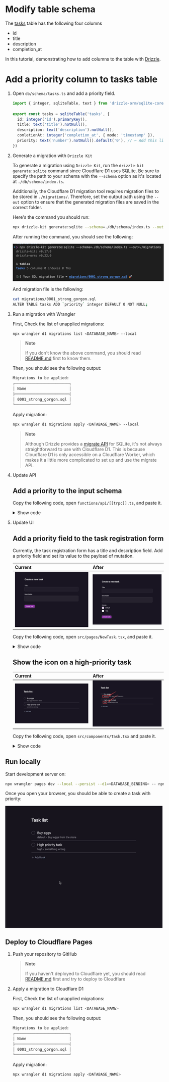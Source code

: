 # Modify table schema

The [tasks](../db//schema/tasks.ts) table has the following four columns

- id
- title
- description
- completion_at

In this tutorial, demonstrating how to add columns to the table with [Drizzle](https://github.com/drizzle-team/drizzle-orm).

# Add a priority column to tasks table

1. Open `db/schema/tasks.ts` and add a priority field.

   ```ts
   import { integer, sqliteTable, text } from 'drizzle-orm/sqlite-core'

   export const tasks = sqliteTable('tasks', {
     id: integer('id').primaryKey(),
     title: text('title').notNull(),
     description: text('description').notNull(),
     comletionAt: integer('completion_at', { mode: 'timestamp' }),
     priority: text('number').notNull().default('0'), // ← Add this line
   })
   ```

1. Generate a migration with `Drizzle Kit`

   To generate a migration using `Drizzle Kit`, run the `drizzle-kit generate:sqlite` command since Cloudflare D1 uses SQLite. Be sure to specify the path to your schema with the `--schema` option as it's located at `./db/schema/index.ts`.

   Additionally, the Cloudflare D1 migration tool requires migration files to be stored in `./migrations/`. Therefore, set the output path using the `--out` option to ensure that the generated migration files are saved in the correct folder.

   Here's the command you should run:

   ```bash
   npx drizzle-kit generate:sqlite --schema=./db/schema/index.ts --out=./migrations
   ```

   After running the command, you should see the following:

   <img src="./drizzle-kit.png" width="500" />

   And migration file is the following:

   ```bash
   cat migrations/0001_strong_gorgon.sql
   ALTER TABLE tasks ADD `priority` integer DEFAULT 0 NOT NULL;
   ```

1. Run a migration with Wrangler

   First, Check the list of unapplied migrations:

   ```bash
   npx wrangler d1 migrations list <DATABASE_NAME> --local
   ```

   > **Note**
   >
   > If you don't know the above command, you should read [README.md](../README.md) first to know them.

   Then, you should see the following output:

   ```bash
   Migrations to be applied:
   ┌────────────────────────┐
   │ Name                   │
   ├────────────────────────┤
   │ 0001_strong_gorgon.sql │
   └────────────────────────┘
   ```

   Apply migration:

   ```bash
   npx wrangler d1 migrations apply <DATABASE_NAME> --local
   ```

   > **Note**
   >
   > Although Drizzle provides a [migrate API](https://github.com/drizzle-team/drizzle-orm/blob/main/drizzle-orm/src/sqlite-core/README.md#-migrations) for SQLite, it's not always straightforward to use with Cloudflare D1. This is because Cloudflare D1 is only accessible on a Cloudflare Worker, which makes it a little more complicated to set up and use the migrate API.

1. Update API

   ## Add a priority to the input schema

   Copy the following code, open `functions/api/[[trpc]].ts`, and paste it.

   <details>

   <summary>Show code</summary>

   ```tsx
   import { tasks } from '../../db/schema'
   import { inferAsyncReturnType, initTRPC } from '@trpc/server'
   import tRPCPagesPluginFunction, {
     FetchCreateContextWithCloudflareEnvFnOptions,
   } from 'cloudflare-pages-plugin-trpc'
   import { drizzle } from 'drizzle-orm/d1'
   import { eq } from 'drizzle-orm/expressions'
   import { z } from 'zod'

   // Declare d1 binding as interface
   // Key is same as d1_databases.binding on wrangler.toml
   interface Env {
     DB: D1Database
   }

   // Map binding to context of tRPC
   const createContext = async ({
     env,
   }: FetchCreateContextWithCloudflareEnvFnOptions<Env>) => ({
     db: drizzle(env.DB),
   })

   // Alias context type
   type Context = inferAsyncReturnType<typeof createContext>

   // Create a router instance with context
   const t = initTRPC.context<Context>().create()

   // Create routing to manage tasks
   // It provides three routes:
   //
   //   - create: Create a task
   //   - complete: Complete a task
   //   - list: Retrieve tasks not completed
   const appRouter = t.router({
     tasks: t.router({
       // Route to create a task
       create: t.procedure
         .input(
           z.object({
             title: z.string(),
             description: z.string(),
             priority: z.number(),
           })
         )
         .mutation(async ({ input, ctx }) => {
           await ctx.db
             .insert(tasks)
             .values({
               title: input.title,
               description: input.description,
               priority: input.priority,
             })
             .run()
         }),
       // Route to complete a task
       complete: t.procedure
         .input(z.object({ id: z.number() }))
         .mutation(async ({ input, ctx }) => {
           const result = await ctx.db
             .update(tasks)
             .set({
               comletionAt: new Date(),
             })
             .where(eq(tasks.id, input.id))
             .run()
           if (!result.success) {
             throw new Error(result.error)
           }
         }),
       // Route to retrieve tasks not completed
       list: t.procedure.query(async ({ ctx }) => {
         const result = await ctx.db.select().from(tasks).all()
         return { tasks: result }
       }),
     }),
   })

   // Expose type alias of appRouter. It uses on the client
   export type AppRouter = typeof appRouter

   // Expose a request handler to run it on Cloudflare Pages Functions
   // with tRPCPagesPlugin
   export const onRequest: PagesFunction = tRPCPagesPluginFunction({
     router: appRouter,
     createContext,
     endpoint: '/api/trpc',
     onError: (error) => {
       console.log(error)
     },
   })
   ```

   </details>

1. Update UI

   ## Add a priority field to the task registration form

   Currently, the task registration form has a title and description field. Add a priority field and set its value to the payload of mutation.

   | Current                              | After                             |
   | ------------------------------------ | --------------------------------- |
   | <img src="./with-no-priority.png" /> | <img src="./with-priority.png" /> |

   Copy the following code, open `src/pages/NewTask.tsx`, and paste it.

   <details>

   <summary>Show code</summary>

   ```tsx
   import { Loader } from '../components/Loader'
   import { useToast } from '../components/Toast'
   import { trpc } from '../utils/trpc'
   import * as Form from '@radix-ui/react-form'
   import * as RadioGroup from '@radix-ui/react-radio-group'
   import { useRouter } from '@raula/router'
   import { useQueryClient } from '@tanstack/react-query'
   import { getQueryKey } from '@trpc/react-query'
   import { FormEvent, useCallback } from 'react'

   export const NewTaskPage = (): JSX.Element => {
     const toast = useToast()
     const { router } = useRouter()
     const createTask = trpc.tasks.create.useMutation()
     const queryClient = useQueryClient()
     const handleSubmit = useCallback(
       async (event: FormEvent<HTMLFormElement>) => {
         event.preventDefault()
         const data = Object.fromEntries(new FormData(event.currentTarget))
         await createTask.mutateAsync({
           title: data.title as string,
           description: data.description as string,
           priority: parseInt(data.priority as string),
         })
         await queryClient.invalidateQueries(getQueryKey(trpc.tasks))

         toast('Create successfully!')
         router.push('/')
       },
       [router, toast, createTask, queryClient]
     )
     return (
       <main>
         <h1 className="text-2xl text-neutral-200 font-bold mb-8">
           Create a new task
         </h1>
         <Form.Root className="space-y-10" onSubmit={handleSubmit}>
           <div className="space-y-4">
             <Form.Field className="grid" name="title">
               <div className="flex items-baseline justify-between">
                 <Form.Label className="font-medium leading-[35px] text-mauve1">
                   Title
                 </Form.Label>
                 <Form.Message
                   className="text-sm text-mauve1 opacity-[0.8]"
                   match="valueMissing"
                 >
                   Please enter a title
                 </Form.Message>
               </div>
               <Form.Control asChild>
                 <input
                   className="box-border w-full bg-whiteA3 shadow-whiteA8 hover:shadow-whiteA9 focus:shadow-whiteA11 inline-flex py-3 appearance-none items-center justify-center rounded px-3 leading-none text-mauve1 shadow-[0_0_0_1px] outline-none selection:color-white selection:bg-blackA9"
                   type="text"
                   required
                 />
               </Form.Control>
             </Form.Field>
             <Form.Field className="grid" name="description">
               <div className="flex items-baseline justify-between">
                 <Form.Label className="text-[15px] font-medium leading-[35px] text-mauve1">
                   Description
                 </Form.Label>
                 <Form.Message
                   className="text-[13px] text-mauve1 opacity-[0.8]"
                   match="valueMissing"
                 >
                   Please enter a description
                 </Form.Message>
               </div>
               <Form.Control asChild>
                 <textarea
                   className="box-border w-full bg-whiteA4 shadow-whiteA8 hover:shadow-whiteA9 focus:shadow-whiteA11  inline-flex py-3 appearance-none items-center justify-center rounded px-3 leading-none text-mauve1 shadow-[0_0_0_1px] outline-none selection:color-white selection:bg-blackA9 resize-none"
                   required
                 />
               </Form.Control>
             </Form.Field>
             <Form.Field className="grid" name="priority">
               <div className="flex items-baseline justify-between">
                 <Form.Label className="text-[15px] font-medium leading-[35px] text-mauve1">
                   Priority
                 </Form.Label>
                 <Form.Message
                   className="text-[13px] text-mauve1 opacity-[0.8]"
                   match="valueMissing"
                 >
                   Please select a priority
                 </Form.Message>
               </div>
               <Form.Control asChild>
                 <RadioGroup.Root
                   className="flex flex-col gap-2.5"
                   defaultValue="0"
                   aria-label="View density"
                 >
                   <div className="flex items-center">
                     <RadioGroup.Item
                       className="bg-white w-[25px] h-[25px] rounded-full shadow-[0_2px_10px] shadow-blackA7 hover:bg-plum3 focus:shadow-[0_0_0_2px] focus:shadow-black outline-none cursor-default"
                       value="0"
                       id="r1"
                     >
                       <RadioGroup.Indicator className="flex items-center justify-center w-full h-full relative after:content-[''] after:block after:w-[11px] after:h-[11px] after:rounded-[50%] after:bg-plum11" />
                     </RadioGroup.Item>
                     <label
                       className="text-white text-[15px] leading-none pl-[15px]"
                       htmlFor="r1"
                     >
                       Default
                     </label>
                   </div>
                   <div className="flex items-center">
                     <RadioGroup.Item
                       className="bg-white w-[25px] h-[25px] rounded-full shadow-[0_2px_10px] shadow-blackA7 hover:bg-plum3 focus:shadow-[0_0_0_2px] focus:shadow-black outline-none cursor-default"
                       value="1"
                       id="r2"
                     >
                       <RadioGroup.Indicator className="flex items-center justify-center w-full h-full relative after:content-[''] after:block after:w-[11px] after:h-[11px] after:rounded-[50%] after:bg-plum11" />
                     </RadioGroup.Item>
                     <label
                       className="text-white text-[15px] leading-none pl-[15px]"
                       htmlFor="r2"
                     >
                       High
                     </label>
                   </div>
                 </RadioGroup.Root>
               </Form.Control>
             </Form.Field>
           </div>
           <Form.Submit asChild>
             <button
               className="box-border text-white justify-center rounded bg-plum11 hover:bg-plum10 leading-none py-2 px-4 text-sm shadow-[0_2px_10px] shadow-whiteA8 flex items-center disabled:cursor-not-allowed disabled:opacity-50"
               disabled={createTask.isLoading}
             >
               {createTask.isLoading && <Loader />}
               Create Task
             </button>
           </Form.Submit>
         </Form.Root>
       </main>
     )
   }
   ```

   </details>

   ## Show the icon on a high-priority task

   | Current                                   | After                                  |
   | ----------------------------------------- | -------------------------------------- |
   | <img src="./with-no-priority-task.png" /> | <img src="./with-priority-task.png" /> |

   Copy the following code, open `src/components/Task.tsx` and paste it.

   <details>

   <summary>Show code</summary>

   ```tsx
   import { Task as TaskSchema } from '../../db/schema'
   import * as Checkbox from '@radix-ui/react-checkbox'
   import { CheckIcon } from '@radix-ui/react-icons'

   type Props = Pick<TaskSchema, 'title' | 'description' | 'priority'> & {
     onClick: () => void
   }
   export const Task = ({
     title,
     description,
     priority,
     onClick,
   }: Props): JSX.Element => {
     return (
       <label className="flex space-x-3 cursor-pointer py-2">
         <Checkbox.Root
           className="flex h-5 w-5 appearance-none items-center justify-center rounded-full outline-none border border-whiteA9 shadow-sm text-transparent hover:text-slate-400 mt-1"
           checked
           onCheckedChange={() => onClick()}
         >
           <Checkbox.Indicator className="text-inherit">
             <CheckIcon />
           </Checkbox.Indicator>
         </Checkbox.Root>
         <div>
           <h2 className="text-lg text-whiteA12">{title}</h2>
           <ul className="text-sm text-whiteA11 flex space-x-1">
             <li>
               {priority === 0 && <p>default</p>}
               {priority === 1 && <p>high</p>}
             </li>
             <li>
               <p>•</p>
             </li>
             <li>
               <p>{description}</p>
             </li>
           </ul>
         </div>
       </label>
     )
   }
   ```

   </details>

## Run locally

Start development server on:

```bash
npx wrangler pages dev --local --persist --d1=<DATABASE_BINDING> -- npm run dev
```

Once you open your browser, you should be able to create a task with priority:

<img src="./local.gif" width="500" />

## Deploy to Cloudflare Pages

1. Push your repository to GitHub

   > **Note**
   >
   > If you haven't deployed to Cloudflare yet, you should read [README.md](../README.md) first and try to deploy to Cloudflare

1. Apply a migration to Cloudflare D1

   First, Check the list of unapplied migrations:

   ```bash
   npx wrangler d1 migrations list <DATABASE_NAME>
   ```

   Then, you should see the following output:

   ```bash
   Migrations to be applied:
   ┌────────────────────────┐
   │ Name                   │
   ├────────────────────────┤
   │ 0001_strong_gorgon.sql │
   └────────────────────────┘
   ```

   Apply migration:

   ```bash
   npx wrangler d1 migrations apply <DATABASE_NAME>
   ```

<!--
There is a typo in a `tasks` table column:

```ts
// db/schema/tasks.ts

import { integer, sqliteTable, text } from 'drizzle-orm/sqlite-core';

export const tasks = sqliteTable('tasks', {
  id: integer('id').primaryKey(),
  title: text('title').notNull(),
  description: text('description').notNull(),
  comletionAt: integer('completion_at', { mode: 'timestamp' })
  ^^^^^^^^^ I misspelled "completion"
});
```

First, fix above typo. Open `db/schema/tasks.ts` and fix it.

```ts
// db/schema/tasks.ts

import { integer, sqliteTable, text } from 'drizzle-orm/sqlite-core';

export const tasks = sqliteTable('tasks', {
  id: integer('id').primaryKey(),
  title: text('title').notNull(),
  description: text('description').notNull(),
  completionAt: integer('completion_at', { mode: 'timestamp' })
});
```

> **Note**
>
> Now, a TypeScript error appears:
>
> <img src="./drizzle-typo.png" width="400" />
>
> It's the power of Drizzle! We could find an error before deploy. Let's fix it.
 -->

